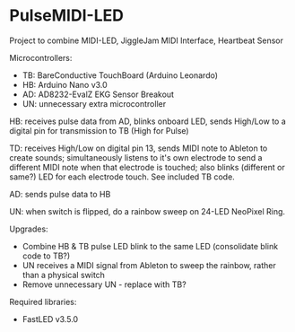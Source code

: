 # PulseMIDI-LED
Project to combine MIDI-LED, JiggleJam MIDI Interface, Heartbeat Sensor

Microcontrollers:

- TB: BareConductive TouchBoard (Arduino Leonardo)
- HB: Arduino Nano v3.0
- AD: AD8232-EvalZ EKG Sensor Breakout
- UN: unnecessary extra microcontroller

HB: receives pulse data from AD, blinks onboard LED, sends High/Low to a digital pin for transmission to TB (High for Pulse)

TD: receives High/Low on digital pin 13, sends MIDI note to Ableton to create sounds; simultaneously listens to it's own electrode to send a different MIDI note when that electrode is touched; also blinks (different or same?) LED for each electrode touch. See included TB code.

AD: sends pulse data to HB

UN: when switch is flipped, do a rainbow sweep on 24-LED NeoPixel Ring.

Upgrades:

- Combine HB & TB pulse LED blink to the same LED (consolidate blink code to TB?)
- UN receives a MIDI signal from Ableton to sweep the rainbow, rather than a physical switch
- Remove unnecessary UN - replace with TB?

Required libraries:

- FastLED v3.5.0
